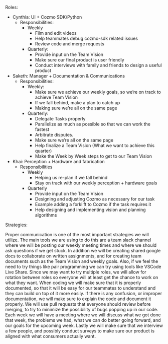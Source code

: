 Roles:
* Cynthia: UI + Cozmo SDK/Python 
  * Responsibilities:
      * Weekly
        * Film and edit videos
        * Help teammates debug cozmo-sdk related issues
        * Review code and merge requests
      * Quarterly: 
        * Provide input on the Team Vision
        * Make sure our final product is user friendly
        * Conduct interviews with family and friends to design a useful product
* Saketh: Manager + Documentation & Communications
  * Responsibilities:
      * Weekly:
        * Make sure we achieve our weekly goals, so we’re on track to achieve Team Vision
        * If we fall behind, make a plan to catch up
        * Making sure we’re all on the same page
      * Quarterly:
        * Delegate Tasks properly
        * Parallelize as much as possible so that we can work the fastest
        * Arbitrate disputes. 
        * Make sure we’re all on the same page
        * Help finalize a Team Vision (What we want to achieve this quarter)
        * Make the Week by Week steps to get to our Team Vision
* Khai: Perception + Hardware and fabrication
  * Responsibilities
      * Weekly
        * Helping us re-plan if we fall behind
        * Stay on track with our weekly perception + hardware goals
      * Quarterly
        * Provide input on the Team Vision
        * Designing and adjusting Cozmo as necessary for our task
        * Example adding a forklift to Cozmo if the task requires it
        * Help designing and implementing vision and planning algorithms   

Strategies:

Proper communication is one of the most important strategies we will utilize. The main tools we are using to do this are
a team slack channel where we will be posting our weekly meeting times and where we should ask questions if we get stuck.
In addition we will be creating shared google docs to collaborate on written assignments, and  for creating team documents
such as the Team Vision and weekly goals. Also, if we feel the need to try things like pair programming we can try using
tools like VSCode Live Share. Since we may want to try multiple roles, we will allow for rotation between roles so everyone
will at least get the chance to work on what they want. When coding we will make sure that it is properly documented, so 
that it will be easy for our teammates to understand and they can build on top of it more easily. If there is any confusion,
or improper documentation, we will make sure to explain the code and document it properly. We will use pull requests that
everyone should review before merging, to try to minimize the possibility of bugs popping up in our code. Each week we will
have a meeting where we will discuss what we got done that week, the problems we had, what we can do better going forward,
and our goals for the upcoming week. Lastly we will make sure that we interview a few people, and possibly conduct surveys
to make sure our product is aligned with what consumers actually want.


